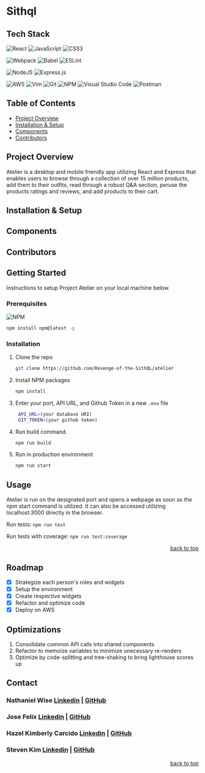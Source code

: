 # Sithql

## Tech Stack
![React](https://img.shields.io/badge/react-%2320232a.svg?style=for-the-badge&logo=react&logoColor=%2361DAFB) 
![JavaScript](https://img.shields.io/badge/JavaScript-323330?style=for-the-badge&logo=javascript&logoColor=F7DF1E) 
![CSS3](https://img.shields.io/badge/css3-%231572B6.svg?style=for-the-badge&logo=css3&logoColor=white)

![Webpack](https://img.shields.io/badge/webpack-%238DD6F9.svg?style=for-the-badge&logo=webpack&logoColor=black) 
![Babel](https://img.shields.io/badge/Babel-F9DC3e?style=for-the-badge&logo=babel&logoColor=black) 
![ESLint](https://img.shields.io/badge/ESLint-4B3263?style=for-the-badge&logo=eslint&logoColor=white)

![NodeJS](https://img.shields.io/badge/node.js-6DA55F?style=for-the-badge&logo=node.js&logoColor=white)
![Express.js](https://img.shields.io/badge/Express.js-000000?style=for-the-badge&logo=express&logoColor=white)

![AWS](https://img.shields.io/badge/AWS-%23FF9900.svg?style=for-the-badge&logo=amazon-aws&logoColor=white) 
![Vim](https://img.shields.io/badge/VIM-%2311AB00.svg?style=for-the-badge&logo=vim&logoColor=white) 
![Git](https://img.shields.io/badge/git-%23F05033.svg?style=for-the-badge&logo=git&logoColor=white) 
![NPM](https://img.shields.io/badge/NPM-%23000000.svg?style=for-the-badge&logo=npm&logoColor=white) 
![Visual Studio Code](https://img.shields.io/badge/Visual_Studio_Code-0078D4?style=for-the-badge&logo=visual%20studio%20code&logoColor=white)
![Postman](https://img.shields.io/badge/Postman-FF6C37?style=for-the-badge&logo=Postman&logoColor=white)

## Table of Contents
- [Project Overview](#project-overview)
- [Installation & Setup](#installation--setup)
- [Components](#components)
- [Contributors](#contributors)

## Project Overview

  Atelier is a desktop and mobile friendly app utilizing React and Express that enables users to browse through a collection of over 15 million products, add them to their outfits, read through a robust Q&A section, peruse the products ratings and reviews, and add products to their cart.
</p>

## Installation & Setup

## Components

## Contributors


## Getting Started

<p>
    Instructions to setup Project Atelier on your local machine below.
</p>

### Prerequisites

![NPM](https://img.shields.io/badge/NPM-%23000000.svg?style=for-the-badge&logo=npm&logoColor=white)

```sh
npm install npm@latest -g
```

### Installation

1. Clone the repo
   ```sh
   git clone https://github.com/Revenge-of-the-SithQL/atelier
   ```
1. Install NPM packages
   ```sh
   npm install
   ```
1. Enter your port, API URL, and Github Token in a new `.env` file
   ```sh
    API_URL=(your database URI)
    GIT_TOKEN=(your github token)
   ```
1. Run build command.
   ```sh
   npm run build
   ```
1. Run in production environment
   ```sh
   npm run start
   ```

## Usage

Atelier is run on the designated port and opens a webpage as soon as the npm start command is utilized. It can also be accessed utilizing localhost:3000 directly in the browser.

Run tests: `npm run test `

Run tests with coverage: `npm run test:coverage`

<p align="right"><a href="#readme-top">back to top</a></p>

<!-- ROADMAP -->

## Roadmap

- [x] Strategize each person's roles and widgets
- [x] Setup the environment
- [x] Create respective widgets
- [x] Refactor and optimize code
- [x] Deploy on AWS

## Optimizations

1.  Consolidate common API calls into shared components
2.  Refactor to memoize variables to minimize unecessary re-renders
3.  Optimize by code-splitting and tree-shaking to bring lighthouse scores up

<!-- CONTACT -->

## Contact

<h3 align='left'> Nathaniel Wise  <a href="https://www.linkedin.com/in/nathaniel-wise-911048283/">Linkedin</a> | <a href="https://github.com/Gralayer">GitHub</a></h3>

<h3 align='left'> Jose Felix <a href="https://www.linkedin.com/in/jose-m-felix/">Linkedin</a> | <a href="https://github.com/jose-m-f">GitHub</a> </h3>

<h3 align='left'> Hazel Kimberly Carcido <a href="https://www.linkedin.com/in/hazelkcarcido/">Linkedin</a> | <a href="https://github.com/hazelkimberly">GitHub</a></h3>

<h3 align='left'> Steven Kim <a href="https://www.linkedin.com/in/stevkim/">Linkedin</a> | <a href="https://github.com/stevkim">GitHub</a></h3>

<p align="right"><a href="#readme-top">back to top</a></p>
